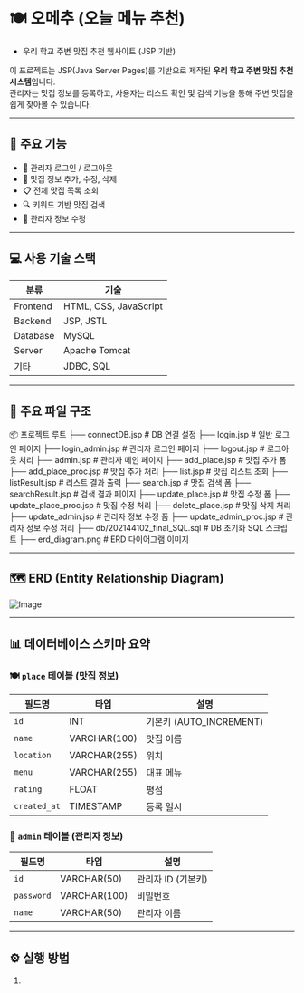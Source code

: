 # 🍽️ 오메추 (오늘 메뉴 추천) 
- 우리 학교 주변 맛집 추천 웹사이트 (JSP 기반)

이 프로젝트는 JSP(Java Server Pages)를 기반으로 제작된 **우리 학교 주변 맛집 추천 시스템**입니다.  
관리자는 맛집 정보를 등록하고, 사용자는 리스트 확인 및 검색 기능을 통해 주변 맛집을 쉽게 찾아볼 수 있습니다.

---

## 📌 주요 기능

- 🔐 관리자 로그인 / 로그아웃
- 🧾 맛집 정보 추가, 수정, 삭제
- 📋 전체 맛집 목록 조회
- 🔍 키워드 기반 맛집 검색
- 👤 관리자 정보 수정

---

## 💻 사용 기술 스택

| 분류 | 기술 |
|------|------|
| Frontend | HTML, CSS, JavaScript |
| Backend | JSP, JSTL |
| Database | MySQL |
| Server | Apache Tomcat |
| 기타 | JDBC, SQL |

---

## 📁 주요 파일 구조
📦 프로젝트 루트 
├── connectDB.jsp # DB 연결 설정 
├── login.jsp # 일반 로그인 페이지 
├── login_admin.jsp # 관리자 로그인 페이지 
├── logout.jsp # 로그아웃 처리 
├── admin.jsp # 관리자 메인 페이지 
├── add_place.jsp # 맛집 추가 폼 
├── add_place_proc.jsp # 맛집 추가 처리 
├── list.jsp # 맛집 리스트 조회 
├── listResult.jsp # 리스트 결과 출력 
├── search.jsp # 맛집 검색 폼 
├── searchResult.jsp # 검색 결과 페이지 
├── update_place.jsp # 맛집 수정 폼 
├── update_place_proc.jsp # 맛집 수정 처리 
├── delete_place.jsp # 맛집 삭제 처리 
├── update_admin.jsp # 관리자 정보 수정 폼 
├── update_admin_proc.jsp # 관리자 정보 수정 처리 
├── db/202144102_final_SQL.sql # DB 초기화 SQL 스크립트 
├── erd_diagram.png # ERD 다이어그램 이미지

---

## 🗺️ ERD (Entity Relationship Diagram)

![Image](https://github.com/user-attachments/assets/19483602-de26-4d4b-aaa2-a93252d4c513)

---

## 📊 데이터베이스 스키마 요약

### 🍽️ `place` 테이블 (맛집 정보)

| 필드명 | 타입 | 설명 |
|--------|------|------|
| `id` | INT | 기본키 (AUTO_INCREMENT) |
| `name` | VARCHAR(100) | 맛집 이름 |
| `location` | VARCHAR(255) | 위치 |
| `menu` | VARCHAR(255) | 대표 메뉴 |
| `rating` | FLOAT | 평점 |
| `created_at` | TIMESTAMP | 등록 일시 |

### 👤 `admin` 테이블 (관리자 정보)

| 필드명 | 타입 | 설명 |
|--------|------|------|
| `id` | VARCHAR(50) | 관리자 ID (기본키) |
| `password` | VARCHAR(100) | 비밀번호 |
| `name` | VARCHAR(50) | 관리자 이름 |

---

## ⚙️ 실행 방법

1.
